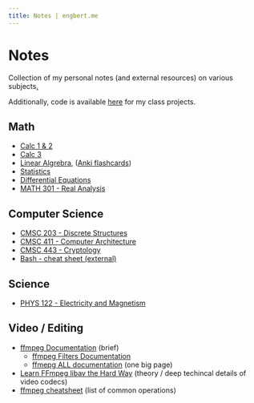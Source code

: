 ```yaml
---
title: Notes | engbert.me
---
```


# Notes
<!-- TODO: perhaps add links to code for respective classes as well -->

Collection of my personal notes (and external resources) on various subjects[.](https://drive.google.com/drive/u/1/folders/0B39jHHEzDj3GcnNUeU94OHdsYWc)

Additionally, code is available [here](https://github.com/dangbert/college) for my class projects.

## Math
* [Calc 1 & 2](https://drive.google.com/file/d/0B39jHHEzDj3GSHA4amdJQS15YWc/view?usp=sharing&resourcekey=0-AcqcWY0hpQbtdmTfGt0KAQ)
* [Calc 3](https://drive.google.com/file/d/0B39jHHEzDj3GZTB3S3lMdkhjTkk/view?usp=sharing&resourcekey=0-NG6NWBTPcQ1UZ4ycKxUSCw)
* [Linear Algrebra](https://drive.google.com/file/d/0B39jHHEzDj3GTEozdUpBUkZyS1E/view?usp=sharing&resourcekey=0-rmwZYLXB_iE5V7XhaPMhcQ),  ([Anki flashcards](https://ankiweb.net/shared/info/1039427548))
* [Statistics](https://drive.google.com/file/d/10DKdukD4sGwaBpUsyr3mnM-j96QypbM9/view?usp=sharing)
* [Differential Equations](https://drive.google.com/file/d/0B39jHHEzDj3Gdll5V1gydmNpUkU/view?usp=sharing&resourcekey=0-yQTnSCATK13wqvRWA3Wg6g)
* [MATH 301 - Real Analysis](https://drive.google.com/file/d/155rxyJ2RYEcPlk8CCRptP7CSGiNJRvc7/view?usp=sharing)

## Computer Science
* [CMSC 203 - Discrete Structures](https://drive.google.com/file/d/0B39jHHEzDj3GUkVod2NHakxMMlU/view?usp=sharing&resourcekey=0-7xdTjwzVMvzyPqbpk4HbGQ)
* [CMSC 411 - Computer Architecture](https://drive.google.com/file/d/1JwBsqoSFkbqQW7goG9dhpIG0I-aukGxg/view?usp=sharing)
* [CMSC 443 - Cryptology](https://drive.google.com/file/d/1Zdg1hODLvTFkNlLtlpjgcfytN_KfSGLm/view?usp=sharing)
* [Bash - cheat sheet (external)](https://devhints.io/bash)

## Science
* [PHYS 122 - Electricity and Magnetism](https://drive.google.com/drive/u/1/folders/1fRmRb7B-qmtQeaYT3hgD7l81eJY9g7OE)


## Video / Editing
* [ffmpeg Documentation](https://ffmpeg.org/ffmpeg.html) (brief)
  * [ffmpeg Filters Documentation](https://ffmpeg.org/ffmpeg-filters.html)
  * [ffmepg ALL documentation](https://www.ffmpeg.org/ffmpeg-all.html) (one big page)
* [Learn FFmpeg libav the Hard Way](https://github.com/leandromoreira/ffmpeg-libav-tutorial#chapter-1---syncing-audio-and-video) (theory / deep techincal details of video codecs)
* [ffmpeg cheatsheet](https://www.videoproc.com/resource/ffmpeg-commands.htm) (list of common operations)

